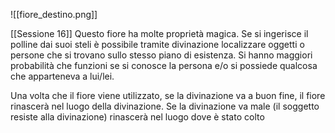 ![[fiore_destino.png]]


[[Sessione 16]]
Questo fiore ha molte proprietà magica. Se si ingerisce il polline dai suoi steli è possibile tramite divinazione localizzare oggetti o persone che si trovano sullo stesso piano di esistenza. Si hanno maggiori probabilità che funzioni se si conosce la persona e/o si possiede qualcosa che apparteneva a lui/lei.

Una volta che il fiore viene utilizzato, se la divinazione va a buon fine, il fiore rinascerà nel luogo della divinazione. Se la divinazione va male (il soggetto resiste alla divinazione) rinascerà nel luogo dove è stato colto

